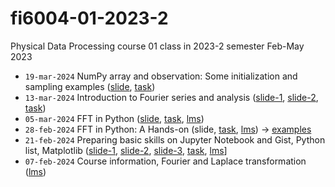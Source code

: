 # fi6004-01-2023-2
Physical Data Processing course 01 class in 2023-2 semester Feb-May 2023
+ `19-mar-2024` NumPy array and observation: Some initialization and sampling examples ([slide](https://osf.io/ewp5s), [task](https://github.com/dudung/fi6004-01-2023-2/issues/4))
+ `13-mar-2024` Introduction to Fourier series and analysis ([slide-1](https://osf.io/eupys), [slide-2](https://osf.io/ukcmw), [task](https://github.com/dudung/fi6004-01-2023-2/issues/4))
+ `05-mar-2024` FFT in Python ([slide](https://osf.io/k6mr9), [task](https://github.com/dudung/fi6004-01-2023-2/issues/3), [lms](https://edunex.itb.ac.id/courses/58272/preview/237166))
+ `28-feb-2024` FFT in Python: A Hands-on (slide, [task](https://github.com/dudung/fi6004-01-2023-2/issues/2), [lms](https://edunex.itb.ac.id/courses/58272/preview/237166)) &rightarrow; [examples](https://github.com/dudung/py-jupyter-nb/tree/main/src/apply/fft)
+ `21-feb-2024` Preparing basic skills on Jupyter Notebook and Gist, Python list, Matplotlib ([slide-1](https://osf.io/pxcra), [slide-2](https://osf.io/rxu7v), [slide-3](https://osf.io/zp2y7), [task](https://github.com/dudung/fi6004-01-2023-2/issues/1), [lms](https://edunex.itb.ac.id/courses/58272/preview/234923)]
+ `07-feb-2024` Course information, Fourier and Laplace transformation ([lms](https://edunex.itb.ac.id/courses/58272/preview/227090))
